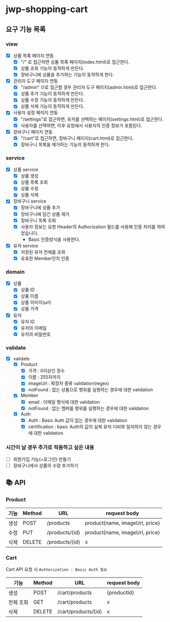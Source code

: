 # jwp-shopping-cart

## 요구 기능 목록

### view

- [x] 상품 목록 페이지 연동
    - [x] "/" 로 접근하면 상품 목록 페이지(index.html)로 접근한다.
    - [x] 상품 조회 기능이 동작하게 만든다.
    - [x] 장바구니에 상품을 추가하는 기능이 동작하게 한다.
- [x] 관리자 도구 페이지 연동
    - [x] "/admin" 으로 접근할 경우 관리자 도구 페이지(admin.html)로 접근한다.
    - [x] 상품 추가 기능이 동작하게 만든다.
    - [x] 상품 수정 기능이 동작하게 만든다.
    - [x] 상품 삭제 기능이 동작하게 만든다.
- [x] 사용자 설정 페이지 연동
    - [x] "/settings"로 접근하면, 유저를 선택하는 페이지(settings.html)로 접근한다.
    - [x] 사용자를 선택하면, 이후 요청에서 사용자의 인증 정보가 포함된다.
- [x] 장바구니 페이지 연동
    - [x] "/cart"로 접근하면, 장바구니 페이지(cart.html)로 접근한다.
    - [x] 장바구니 목록을 제거하는 기능이 동작하게 한다.

### service

- [x] 상품 service
    - [x] 상품 생성
    - [x] 상품 목록 조회
    - [x] 상품 수정
    - [x] 상품 삭제

- [x] 장바구니 service
    - [x] 장바구니에 상품 추가
    - [x] 장바구니에 담긴 상품 제거
    - [x] 장바구니 목록 조회
    - [x] 사용자 정보는 요청 Header의 Authorization 필드를 사용해 인증 처리를 하여 얻습니다.
        - Basic 인증방식을 사용한다.

- [x] 유저 service
    - [x] 저장된 유저 전체를 조회
    - [x] 유효한 Member인지 인증

### domain

- [x] 상품
    - [x] 상품 ID
    - [x] 상품 이름
    - [x] 상품 이미지(url)
    - [x] 상품 가격

- [x] 유저
    - [x] 유저 ID
    - [x] 유저의 이메일
    - [x] 유저의 비밀번호

### validate

- [x] validate
    - [x] Product
        - [x] 가격 : 0이상인 정수
        - [x] 이름 : 255자까지
        - [x] imageUrl : 확장자 종류 validation(regex)
        - [x] notFound : 없는 상품으로 행위를 실행하는 경우에 대한 validation
    - [x] Member
        - [x] email : 이메일 형식에 대한 validation
        - [x] notFound : 없는 멤버를 행위를 실행하는 경우에 대한 validation
    - [x] Auth
        - [x] Auth : Basic Auth 값이 없는 경우에 대한 validation
        - [x] certification : basic Auth의 값이 실제 유저 디비와 일치하지 않는 경우에 대한 validation

### 시간이 날 경우 추가로 적용하고 싶은 내용

- [ ] 회원가입 기능(+로그인) 만들기
- [ ] 장바구니에서 상품의 수량 추가하기

## 📚 API

### Product

| 기능 | Method | URL             | request body                   |
|----|--------|-----------------|--------------------------------|
| 생성 | POST   | /products       | product{name, imageUrl, price} |
| 수정 | PUT    | /products/{id}  | product{name, imageUrl, price} |
| 삭제 | DELETE | /products/{id}  | x                              |

### Cart

Cart API 요청 시 `Authorization : Basic Auth 필요`

| 기능    | Method | URL                 | request body |
|-------|-------|---------------------|--------------|
| 생성    | POST  | /cart/products      | {productId}  |
| 전체 조회 | GET   | /cart/products      | x            |
| 삭제    | DELETE | /cart/products/{id} | x            |
